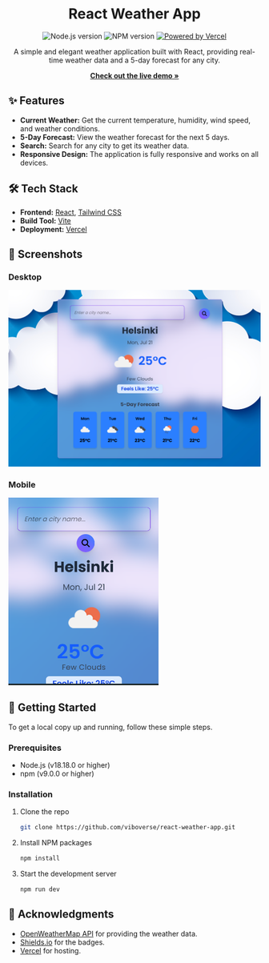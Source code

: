 <div align="center">

# React Weather App

<p>
  <img src="https://img.shields.io/badge/node-v18.18.0-green" alt="Node.js version">
  <img src="https://img.shields.io/badge/npm-v9.0.0-blue" alt="NPM version">
  <a href="https://react-weather-app-indol-five.vercel.app">
    <img src="https://img.shields.io/badge/Powered%20by-Vercel-black" alt="Powered by Vercel">
  </a>
</p>

<p>
  A simple and elegant weather application built with React, providing real-time weather data and a 5-day forecast for any city.
</p>

<p align="center">
  <a href="https://react-weather-app-indol-five.vercel.app/" target='_blank'><strong>Check out the live demo »</strong></a>
</p>

</div>

## ✨ Features

- **Current Weather:** Get the current temperature, humidity, wind speed, and weather conditions.
- **5-Day Forecast:** View the weather forecast for the next 5 days.
- **Search:** Search for any city to get its weather data.
- **Responsive Design:** The application is fully responsive and works on all devices.

## 🛠️ Tech Stack

- **Frontend:** [React](https://reactjs.org/), [Tailwind CSS](https://tailwindcss.com/)
- **Build Tool:** [Vite](https://vitejs.dev/)
- **Deployment:** [Vercel](https://vercel.com/)

## 📸 Screenshots

### Desktop

<img src="./public/screenshots/desktop.png" alt="Desktop Screenshot" width="700">

### Mobile

<img src="./public/screenshots/mobile.png" alt="Mobile Screenshot" width="300">

## 🚀 Getting Started

To get a local copy up and running, follow these simple steps.

### Prerequisites

- Node.js (v18.18.0 or higher)
- npm (v9.0.0 or higher)

### Installation

1.  Clone the repo
    ```sh
    git clone https://github.com/viboverse/react-weather-app.git
    ```
2.  Install NPM packages
    ```sh
    npm install
    ```
3.  Start the development server
    ```sh
    npm run dev
    ```

## 🙏 Acknowledgments

- [OpenWeatherMap API](https://openweathermap.org/api) for providing the weather data.
- [Shields.io](https://shields.io/) for the badges.
- [Vercel](https://vercel.com/) for hosting.
